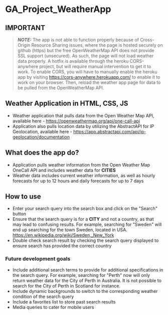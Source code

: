 # GA_Project_WeatherApp

## IMPORTANT
> **_NOTE:_**  The app is not able to function properly because of Cross-Origin Resource Sharing issues, where the page is hosted securely on github (https) but the free OpenWeatherMap API does not provide SSL support (unsecured). As such, the page will not load weather data properly. A hotfix is available through the heroku CORS-anywhere project, but will require manual intervention to get it to work. To enable CORS, you will have to manually enable the heroku app by visiting https://cors-anywhere.herokuapp.com/ to enable it to work on your browser. Then, reload the weather app page for data to be pulled from the OpenWeatherMap API.

## Weather Application in HTML, CSS, JS
- Weather application that pulls data from the Open Weather Map API, available here - https://openweathermap.org/api/one-call-api
- Application also pulls location data by utilizing the AbstractAPI for IP Geolocation, available here - https://app.abstractapi.com/api/ip-geolocation/documentation

## What does the app do? 
- Application pulls weather information from the Open Weather Map OneCall API and includes weather data for **CITIES** 
- Weather data includes current weather information, as well as hourly forecasts for up to 12 hours and daily forecasts for up to 7 days 


## How to use 
- Enter your search query into the search box and click on the "Search" button 
- Ensure that the search query is for a **CITY** and not a country, as that may lead to confusing results. For example, searching for "Sweden" will end up searching for the town Sweden, located in USA. https://en.wikipedia.org/wiki/Sweden,_New_York
- Double check search result by checking the search query displayed to ensure search has provided the correct country 

### Future development goals 
- Include additional search terms to provide for additional specifications in the search query. For example, searching for "Perth" now will only return weather data for the City of Perth in Australia. It is not possible to search for the City of Perth in Scotland for instance. 
- Include dynamic backgrounds to switch to the corresponding weather condition of the search query
- Include a favorites list to store past search results 
- Media queries to cater for mobile users 

